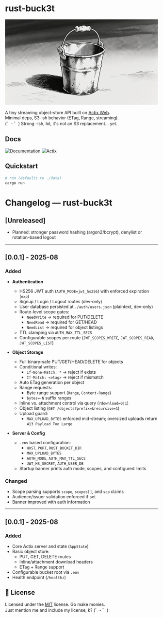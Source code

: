 # rust-buck3t
![alt text](./assets/rusty_ol_bucket.webp)

A tiny streaming object-store API built on [Actix Web](https://actix.rs/).  
Minimal deps, S3-ish behavior (ETag, Range, streaming).  <br>
(゜- ゜) Strong -ish, lol, it's not an S3 replacement... yet.


## Docs
[![Documentation](https://img.shields.io/badge/docs-rust--buck3t--ui-blue)](https://e10h1m.github.io/rust-buck3t-ui/)
[![Actix](https://img.shields.io/badge/docs-actix-brown)](https://actix.rs/)

## Quickstart

```bash
# run (defaults to ./data)
cargo run
```
# Changelog — rust-buck3t

## [Unreleased]
- Planned: stronger password hashing (argon2/bcrypt), denylist or rotation-based logout

---

## [0.0.1] - 2025-08
### Added
- **Authentication**
  - HS256 JWT auth (`AUTH_MODE=jwt_hs256`) with enforced expiration (`exp`)
  - Signup / Login / Logout routes (dev-only)
  - User database persisted at `./auth/users.json` (plaintext, dev-only)
  - Route-level scope gates:
    - `NeedWrite` → required for PUT/DELETE
    - `NeedRead` → required for GET/HEAD
    - `NeedList` → required for object listings
  - TTL clamping via `AUTH_MAX_TTL_SECS`
  - Configurable scopes per route (`JWT_SCOPES_WRITE`, `JWT_SCOPES_READ`, `JWT_SCOPES_LIST`)

- **Object Storage**
  - Full binary-safe PUT/GET/HEAD/DELETE for objects
  - Conditional writes:
    - `If-None-Match: *` → reject if exists
    - `If-Match: <etag>` → reject if mismatch
  - Auto ETag generation per object
  - Range requests:
    - Byte range support (`Range`, `Content-Range`)
    - `bytes=-N` suffix ranges
  - Inline vs. attachment control via query (`?download=0|1`)
  - Object listing (`GET /objects?prefix=&recursive=1`)
  - Upload guard:
    - `MAX_UPLOAD_BYTES` enforced mid-stream; oversized uploads return `413 Payload Too Large`

- **Server & Config**
  - `.env` based configuration:
    - `HOST`, `PORT`, `RUST_BUCKET_DIR`
    - `MAX_UPLOAD_BYTES`
    - `AUTH_MODE`, `AUTH_MAX_TTL_SECS`
    - `JWT_HS_SECRET`, `AUTH_USER_DB`
  - Startup banner prints auth mode, scopes, and configured limits

### Changed
- Scope parsing supports `scope`, `scopes[]`, and `scp` claims
- Audience/issuer validation enforced if set
- Banner improved with auth information

---

## [0.0.1] - 2025-08
### Added
- Core Actix server and state (`AppState`)
- Basic object store:
  - PUT, GET, DELETE routes
  - Inline/attachment download headers
  - ETag + Range support
- Configurable bucket root via `.env`
- Health endpoint (`/healthz`)




## 📜 License
Licensed under the [MIT](./LICENSE) license. Go make monies. <br>
Just mention me and include my license, k? (゜- ゜) 
